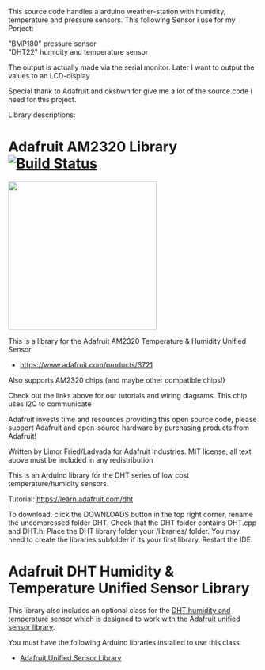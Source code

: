 This source code handles a arduino weather-station with humidity, temperature and pressure sensors. 
This following Sensor i use for my Porject:

"BMP180" pressure sensor  
"DHT22" humidity and temperature sensor 

The output is actually made via the serial monitor. 
Later I want to output the values to an LCD-display

Special thank to Adafruit and oksbwn for give me a lot of the source code i need for this project. 






Library descriptions: 

# Adafruit AM2320 Library [![Build Status](https://travis-ci.org/adafruit/Adafruit_AM2320.svg?branch=master)](https://travis-ci.org/adafruit/Adafruit_AM2320)

<img src="https://cdn-shop.adafruit.com/970x728/1947-05.jpg" height="300"/>

This is a library for the Adafruit AM2320 Temperature & Humidity Unified Sensor
  * https://www.adafruit.com/products/3721

Also supports AM2320 chips (and maybe other compatible chips!)
 
Check out the links above for our tutorials and wiring diagrams. This chip uses I2C to communicate

Adafruit invests time and resources providing this open source code, please support Adafruit and open-source hardware by purchasing products from Adafruit!

Written by Limor Fried/Ladyada for Adafruit Industries.
MIT license, all text above must be included in any redistribution



This is an Arduino library for the DHT series of low cost temperature/humidity sensors.

Tutorial: https://learn.adafruit.com/dht

To download. click the DOWNLOADS button in the top right corner, rename the uncompressed folder DHT. Check that the DHT folder contains DHT.cpp and DHT.h. Place the DHT library folder your <arduinosketchfolder>/libraries/ folder. You may need to create the libraries subfolder if its your first library. Restart the IDE.

# Adafruit DHT Humidity & Temperature Unified Sensor Library

This library also includes an optional class for the
[DHT humidity and temperature sensor](https://learn.adafruit.com/dht/overview)
which is designed to work with the [Adafruit unified sensor library](https://learn.adafruit.com/using-the-adafruit-unified-sensor-driver/introduction).

You must have the following Arduino libraries installed to use this class:

- [Adafruit Unified Sensor Library](https://github.com/adafruit/Adafruit_Sensor)
